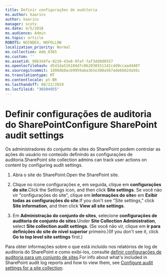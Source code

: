 ```yaml
---
title: Definir configurações de auditoria
ms.author: kaarins
author: kaarins
manager: scotv
ms.date: 4/5/2018
ms.audience: Admin
ms.topic: article
ROBOTS: NOINDEX, NOFOLLOW
localization_priority: Normal
ms.collection: Adm_O365
ms.custom: ''
ms.assetid: 98b3d4fa-9210-43e8-9faf-7af3dd9d8557
ms.openlocfilehash: d5d1da516104d7c062038551142cdd9ccaad4407
ms.sourcegitcommit: 1d98db8acb9959aba3b5e308a567ade6b62da56c
ms.translationtype: MT
ms.contentlocale: pt-BR
ms.lasthandoff: 08/22/2019
ms.locfileid: "36504955"
---
```

# <a name="configure-sharepoint-audit-settings"></a><span data-ttu-id="40718-102">Definir configurações de auditoria do SharePoint</span><span class="sxs-lookup"><span data-stu-id="40718-102">Configure SharePoint audit settings</span></span>

<span data-ttu-id="40718-103">Os administradores do conjunto de sites do SharePoint podem controlar as ações do usuário no conteúdo definindo as configurações de auditoria.</span><span class="sxs-lookup"><span data-stu-id="40718-103">SharePoint site collection admins can track user actions on content by configuring audit settings.</span></span>
  
1. <span data-ttu-id="40718-104">Abra o site do SharePoint.</span><span class="sxs-lookup"><span data-stu-id="40718-104">Open the SharePoint site.</span></span>
    
2. <span data-ttu-id="40718-105">Clique no ícone configurações e, em seguida, clique em **configurações do site**.</span><span class="sxs-lookup"><span data-stu-id="40718-105">Click the Settings icon, and then click **Site settings**.</span></span> <span data-ttu-id="40718-106">Se você não vir "configurações do site", clique em **informações do site**e em **Exibir todas as configurações do site**.</span><span class="sxs-lookup"><span data-stu-id="40718-106">If you don't see "Site settings," click **Site information**, and then click **View all site settings**.</span></span>
    
3. <span data-ttu-id="40718-107">Em **Administração do conjunto de sites**, selecione **configurações de auditoria de conjunto de sites**.</span><span class="sxs-lookup"><span data-stu-id="40718-107">Under **Site Collection Administration**, select **Site collection audit settings**.</span></span> <span data-ttu-id="40718-108">(Se você não vir, clique em **ir para definições do site de nível superior** primeiro.)</span><span class="sxs-lookup"><span data-stu-id="40718-108">(If you don't see it, click **Go to top level site settings** first.)</span></span> 
    
<span data-ttu-id="40718-109">Para obter informações sobre o que está incluído nos relatórios de log de auditoria do SharePoint e como exibi-los, consulte [definir configurações de auditoria para um conjunto de sites](https://go.microsoft.com/fwlink/?linkid=404050).</span><span class="sxs-lookup"><span data-stu-id="40718-109">For info about what's included in SharePoint audit log reports and how to view them, see [Configure audit settings for a site collection](https://go.microsoft.com/fwlink/?linkid=404050).</span></span>
  

